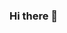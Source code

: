 ### Hi there 👋

<!--
**notsunnysun/notsunnysun** is a ✨ _special_ ✨ repository because its `README.md` (this file) appears on your GitHub profile.
capitalist conservatives and i have a mutual hatred especially if they're a**holes
she/her
pirate if ur morally questionable heheh
GARLIC BREEEAAAAAAAD 
i like stuff ig
find me on xmpp that i only ever use sometimes: bronchial.safehouse[at]disroot[dot]org   
friendly idiot and local nuisance
